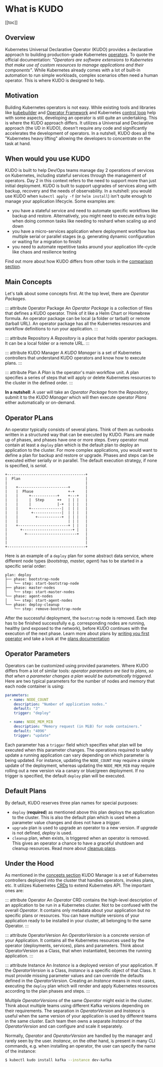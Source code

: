# What is KUDO

[[toc]]

## Overview

Kubernetes Universal Declarative Operator (KUDO) provides a declarative approach to building production-grade Kubernetes [operators](https://kubernetes.io/docs/concepts/extend-kubernetes/operator/). To quote the official documentation: _"Operators are software extensions to Kubernetes that make use of custom resources to manage applications and their components"_. While Kubernetes already comes with a lot of built-in automation to run simple workloads, complex scenarios often need a human operator. This is where KUDO is designed to help.

## Motivation

Building Kubernetes operators is not easy. While existing tools and libraries like [kubebuilder](https://book.kubebuilder.io/) and [Operator Framework](https://github.com/operator-framework/getting-started) and Kubernetes [control loop](https://kubernetes.io/docs/concepts/#kubernetes-control-plane) help with some aspects, developing an operator is still quite an undertaking. This is where the KUDO approach differs. It utilizes a Universal and Declarative approach (the UD in KUDO), doesn't require any code and significantly accelerates the development of operators. In a nutshell, KUDO does all the "Kubernetes heavy lifting" allowing the developers to concentrate on the task at hand.

## When would you use KUDO

KUDO is built to help Dev/Ops teams manage day 2 operations of services on Kubernetes, including stateful services through the management of operators. Day 2 in this context refers to the need to support more than just initial deployment. KUDO is built to support upgrades of services along with backup, recovery and the needs of observability. In a nutshell: you would use KUDO when `kubectl apply -f` (or `helm install`) isn't quite enough to manage your application lifecycle. Some examples are:

- you have a stateful service and need to automate specific workflows like backup and restore. Alternatively, you might need to execute extra logic when doing common tasks like needing to reshard when scaling up and down
- you have a micro-services application where deployment workflow has multiple serial or parallel stages (e.g. generating dynamic configuration or waiting for a migration to finish)
- you need to automate repetitive tasks around your application life-cycle like chaos and resilience testing

Find out more about how KUDO differs from other tools in the [comparison section](comparison/overview.md).

## Main Concepts

Let's talk about some concepts first. At the top level, there are _Operator Packages_.

::: attribute Operator Package
An _Operator Package_ is a collection of files that defines a KUDO operator. Think of it like a Helm Chart or Homebrew formula. An operator package can be local (a folder or tarball) or remote (tarball URL). An operator package has all the Kubernetes resources and workflow definitions to run your application.
:::

::: attribute Repository
A _Repository_ is a place that holds operator packages. It can be a local folder or a remote URL.
:::

::: attribute KUDO Manager
A _KUDO Manager_ is a set of Kubernetes controllers that understand KUDO operators and know how to execute plans.
:::

::: attribute Plan
A _Plan_ is the operator's main workflow unit. A plan specifies a series of steps that will apply or delete Kubernetes resources to the cluster in the defined order.
:::

**In a nutshell**: A user will take an _Operator Package_ from the _Repository_, submit it to the _KUDO Manager_ which will then execute operator _Plans_ either automatically or on-demand.

## Operator PLans

An operator typically consists of several plans. Think of them as runbooks written in a structured way that can be executed by KUDO. Plans are made up of phases, and phases have one or more steps. Every operator must contain at least a `deploy` plan which is the default plan to deploy an application to the cluster. For more complex applications, you would want to define a plan for backup and restore or upgrade. Phases and steps can be executed either serially or in parallel. The default execution strategy, if none is specified, is _serial_.

```text
+------------------------------------+
|  Plan                              |
|                                    |
|    +-----------------------+       |
|    |  Phase                +-+     |
|    |     +------------+    +---+   |
|    |     |  Step      ++   | | |   |
|    |     |            |-+  | | |   |
|    |     +--------------|  | | |   |
|    |      +-------------|  | | |   |
|    |        +-----------+  | | |   |
|    |                       | | |   |
|    +-----------------------+ | |   |
|      +-----------------------+ |   |
|        +-----------------------+   |
|                                    |
|                                    |
+------------------------------------+
```

Here is an example of a `deploy` plan for some abstract data service, where different node types (_bootstrap, master, agent_) has to be started in a specific serial order:

```text
plan: deploy
├── phase: bootstrap-node
│   └── step: start-bootstrap-node
├── phase: master-nodes
│   └── step: start-master-nodes
└── phase: agent-nodes
│   └── step: start-agent-nodes
└── phase: deploy-cleanup
    └── step: remove-bootstrap-node
```

After the successful deployment, the `bootstrap` node is removed. Each step has to be finished successfully e.g. corresponding nodes are running, healthy (and exposed to the network), before KUDO continues with the execution of the next phase. Learn more about plans by [writing you first operator](developing-operators/getting-started.md) and take a look at the [plans documentation](developing-operators/plans.md)

## Operator Parameters

Operators can be customized using provided parameters. Where KUDO differs from a lot of similar tools: _operator parameters are tied to plans, so that when a parameter changes a plan would be automatically triggered._ Here are two typical parameters for the number of nodes and memory that each node container is using:

```yaml
parameters:
  - name: NODE_COUNT
    description: "Number of application nodes."
    default: "3"
    trigger: "deploy"

  - name: NODE_MEM_MIB
    description: "Memory request (in MiB) for node containers."
    default: "4096"
    trigger: "update"
```

Each parameter has a `trigger` field which specifies what plan will be executed when this parameter changes. The operations required to safely update a running application can vary depending on which parameter is being updated. For instance, updating the `NODE_COUNT` may require a simple update of the deployment, whereas updating the `NODE_MEM_MIB` may require rolling out a new version via a canary or blue/green deployment. If no trigger is specified, the default `deploy` plan will be executed.

## Default Plans

By default, KUDO reserves three plan names for special purposes:

- `deploy` (**required**) as mentioned above this plan deploys the application to the cluster. This is also the default plan which is used when a parameter value changes and does not have a _trigger_.
- `upgrade` plan is used to upgrade an operator to a new version. If _upgrade_ is not defined, _deploy_ is used.
- `cleanup` plan, when exists, is triggered when an operator is removed. This gives an operator a chance to have a graceful shutdown and cleanup resources. Read more about [cleanup plans](developing-operators/plans.md#cleanup-plans).

## Under the Hood

As mentioned in the [concepts section](what-is-kudo.md#main-concepts) KUDO Manager is a set of Kubernetes controllers deployed into the cluster that handles operators, invokes plans, etc. It utilizes Kubernetes [CRDs](https://kubernetes.io/docs/concepts/extend-kubernetes/api-extension/custom-resources/) to extend Kubernetes API. The important ones are:

::: attribute Operator
An _Operator_ CRD contains the high-level description of an application to be run in a Kubernetes cluster. Not to be confused with the overall _Operator_. It contains only metadata about your application but no specific plans or resources. You can have multiple versions of your application ready to be installed in your cluster, all belonging to the same Operator.
:::

::: attribute OperatorVersion
An _OperatorVersion_ is a concrete version of your Application. It contains all the Kubernetes resources used by the operator (deployments, services), plans and parameters. Think about OperatorVersion as a Class, that when instantiated, becomes the running application.
:::

::: attribute Instance
An _Instance_ is a deployed version of your application. If the _OperatorVersion_ is a Class, _Instance_ is a specific object of that Class. It must provide missing parameter values and can override the defaults defined in the _OperatorVersion_. Creating an _Instance_ means in most cases, executing the `deploy` plan which will render and apply Kubernetes resources according to the plan phases and steps.
:::

Multiple _OperatorVersions_ of the same _Operator_ might exist in the cluster. Think about multiple teams using different Kafka versions depending on their requirements. The separation in _OperatorVersion_ and _Instance_ is useful when the same version of your application is used by different teams in the same cluster. Each team then owns a separate _Instance_ of the _OperatorVersion_ and can configure and scale it separately.

Normally, _Operator_ and _OperatorVersion_ are handled by the manager and rarely seen by the user. _Instance_, on the other hand, is present in many CLI commands, e.g. when installing an operator, the user can specify the name of the instance:

```bash
$ kubectl kudo install kafka --instance dev-kafka
```

